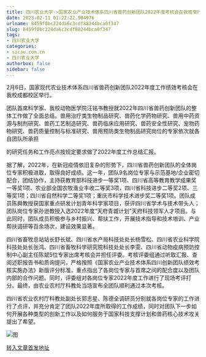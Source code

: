 ```yaml
---
title: 四川农业大学->国家农业产业技术体系四川省兽药创新团队2022年度考核会在我校举行 | sicau.com.cn
date: 2023-02-11 01:22:22.904976
urlname: 8459f0bc224da6c3cdf88244bca0f347
slug: 8459f0bc224da6c3cdf88244bca0f347
tags: 
- 四川农业大学
categories:
- sicau.com.cn
- 四川农业大学
authorbox: false
sidebar: false
---
```

2月6日，国家现代农业技术体系四川省兽药创新团队2022年度工作绩效考核会在我校成都校区举行。

团队首席科学家、我校动物医学院汪铭书教授就2022年四川省兽药创新团队的整体工作做了全面总结。兽用治疗类生物制品研究、兽药化学药物研究、兽用中药资源与制剂研究、兽药工艺制造研究、兽药临床应用研究、兽药安全性研究、宠物药物研究、兽药质量控制与标准研究、兽用预防类生物制品研究岗位的专家依次就各自团队所承担
<!--more-->
的研究任务和工作亮点按规定要求做了2022年度工作总结汇报。

据了解，2022年，在新冠疫情依旧复杂的形势下，四川省兽药创新团队的全体岗位专家积极进取，取得良好成绩。这一年，团队9名岗位专家与示范基地/企业密切配合，团结协作，主持获教育部科技进步一等奖1项、四川省高等教育教学成果奖一等奖1项、农业部全国农牧渔业丰收二等奖3项，四川省科技进步二等奖2项、三等奖1项；四川省自然科学二等奖1项；重庆市科学技术进步奖二等奖1项。团队成员陈舜教授获国家重点研发计划青年科学家项目，获评四川省学术与技术带头人；团队岗位专家孙逊教授入选2022年度“天府青城计划”天府科技领军人才项目。与此同时，团队成员积极参与乡村振兴、帮扶工作，开展技术指导和技术培训、产业帮扶调研等百余场次，建设效果显著。

四川省畜牧总站站长舒长斌、四川省水产局科技处处长杨雪松、四川省农业科学院科技处处长张鸿、四川省畜牧科学研究院科技处处长李雯、四川省动物疫病预防控制中心副主任陈斌5位专家出席考核会并担任评委。考核评委组通过听取汇报、查阅述职报告书和质询提问，严格按照《国家农业产业技术体系四川创新团队绩效考核实施办法》新版评分标准，重点指出了各岗位专家与首席之间的配合度以及团队内部的合作问题。同时，评委组对各岗位专家2022年度工作进行了现场考评打分。最终，由农业农村厅科教处当场宣布全团队顺利通过本次考核。

四川省农业农村厅科教处副处长郭志星、陈德全调研员分别就各岗位专家的工作进行了点评，并充分肯定了团队2022年度所取得的工作成绩，同时对团队下一步如何开展各种类型的创新工作以及如何服务于国家科技支撑计划和兽药核心技术攻关提出了希望。

![图](https://news.sicau.edu.cn/__local/A/D7/1D/499A717F4C7D46EDA1BE42D0615_05F6B4CA_25861.jpg)

[转入文章首发地址](https://news.sicau.edu.cn/info/1078/70972.htm)